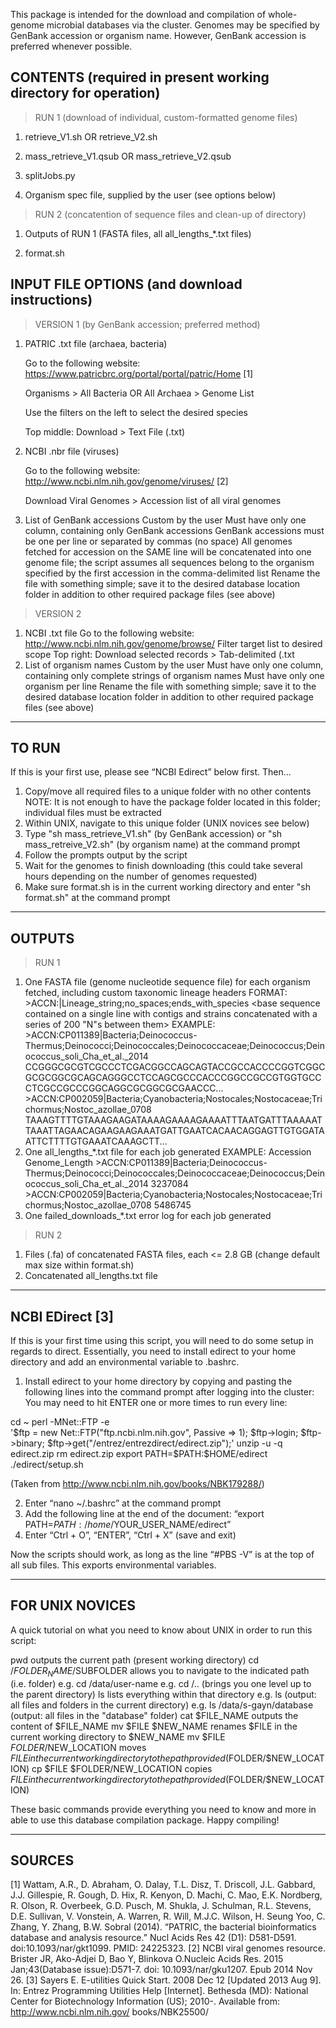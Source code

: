 This package is intended for the download and compilation of whole-genome microbial databases via the cluster.
Genomes may be specified by GenBank accession or organism name. However, GenBank accession is preferred whenever possible.

CONTENTS (required in present working directory for operation)
-----------------------------------------------------------------------------------------------------

>RUN 1 (download of individual, custom-formatted genome files)
1. retrieve_V1.sh OR retrieve_V2.sh

2. mass_retrieve_V1.qsub OR mass_retrieve_V2.qsub

3. splitJobs.py

4. Organism spec file, supplied by the user (see options below)

>RUN 2 (concatention of sequence files and clean-up of directory)

1. Outputs of RUN 1 (FASTA files, all all_lengths_*.txt files)

2. format.sh

INPUT FILE OPTIONS (and download instructions)
-----------------------------------------------------------------------------------------------------

>VERSION 1 (by GenBank accession; preferred method)
1. PATRIC .txt file (archaea, bacteria)

	Go to the following website: https://www.patricbrc.org/portal/portal/patric/Home [1]
	
	Organisms > All Bacteria OR All Archaea > Genome List
	
	Use the filters on the left to select the desired species
	
	Top middle: Download > Text File (.txt)
	
2. NCBI .nbr file (viruses)

	Go to the following website: http://www.ncbi.nlm.nih.gov/genome/viruses/ [2]
	
	Download Viral Genomes > Accession list of all viral genomes
	
3. List of GenBank accessions
	Custom by the user
	Must have only one column, containing only GenBank accessions
	GenBank accessions must be one per line or separated by commas (no space)
	All genomes fetched for accession on the SAME line will be concatenated into one genome file; the script assumes all sequences belong to the organism specified by the first accession in the comma-delimited list
Rename the file with something simple; save it to the desired database location folder in addition to other required package files (see above)

>VERSION 2 
1. NCBI .txt file
	Go to the following website: http://www.ncbi.nlm.nih.gov/genome/browse/
	Filter target list to desired scope
	Top right: Download selected records > Tab-delimited (.txt
2. List of organism names
	Custom by the user
	Must have only one column, containing only complete strings of organism names
	Must have only one organism per line
Rename the file with something simple; save it to the desired database location folder in addition to other required package files (see above)

-----------------------------------------------------------------------------------------------------
TO RUN
-----------------------------------------------------------------------------------------------------

If this is your first use, please see “NCBI Edirect” below first. Then…
1. Copy/move all required files to a unique folder with no other contents
	NOTE: It is not enough to have the package folder located in this folder; individual files must be extracted
2. Within UNIX, navigate to this unique folder (UNIX novices see below)
3. Type "sh mass_retrieve_V1.sh" (by GenBank accession) or "sh mass_retreive_V2.sh" (by organism name) at the command prompt
4. Follow the prompts output by the script
5. Wait for the genomes to finish downloading (this could take several hours depending on the number of genomes requested)
6. Make sure format.sh is in the current working directory and enter "sh format.sh" at the command prompt

-----------------------------------------------------------------------------------------------------
OUTPUTS
-----------------------------------------------------------------------------------------------------

>RUN 1
1. One FASTA file (genome nucleotide sequence file) for each organism fetched, including custom taxonomic lineage headers
	FORMAT:
		>ACCN:<GenBank accession>|Lineage_string;no_spaces;ends_with_species
		<base sequence contained on a single line with contigs and strains concatenated with a series of 200 "N"s between them>
	EXAMPLE:
		>ACCN:CP011389|Bacteria;Deinococcus-Thermus;Deinococci;Deinococcales;Deinococcaceae;Deinococcus;Deinococcus_soli_Cha_et_al._2014
		CCGGGCGCGTCGCCCTCGACGGCCAGCAGTACCGCCACCCCGGTCGGCGCGCGGCGCAGCAGGGCCTCCAGCGCCCACCCGGCCGCCGTGGTGCCCTCGCCGCCCGGCAGGCGCGGCGCGAACCC...
		>ACCN:CP002059|Bacteria;Cyanobacteria;Nostocales;Nostocaceae;Trichormus;Nostoc_azollae_0708
		TAAAGTTTTGTAAAGAAGATAAAAGAAAAGAAAATTTAATGATTTAAAAATTAAATTAGAACAGAAGAAGAAATGATTGAATCACAACAGGAGTTGTGGATAATTCTTTTGTGAAATCAAAGCTT...
2. One all_lengths_*.txt file for each job generated
	EXAMPLE:
		Accession	Genome_Length
		>ACCN:CP011389|Bacteria;Deinococcus-Thermus;Deinococci;Deinococcales;Deinococcaceae;Deinococcus;Deinococcus_soli_Cha_et_al._2014	3237084
		>ACCN:CP002059|Bacteria;Cyanobacteria;Nostocales;Nostocaceae;Trichormus;Nostoc_azollae_0708	5486745
3. One failed_downloads_*.txt error log for each job generated

>RUN 2 
1. Files (.fa) of concatenated FASTA files, each <= 2.8 GB (change default max size within format.sh)
2. Concatenated all_lengths.txt file

-----------------------------------------------------------------------------------------------------
NCBI EDirect [3]
-----------------------------------------------------------------------------------------------------

If this is your first time using this script, you will need to do some setup in regards to direct.
Essentially, you need to install edirect to your home directory and add an environmental variable to .bashrc.

1. Install edirect to your home directory by copying and pasting the following lines into the command prompt after logging into the cluster:
You may need to hit ENTER one or more times to run every line:

  cd ~
  perl -MNet::FTP -e \
    '$ftp = new Net::FTP("ftp.ncbi.nlm.nih.gov", Passive => 1); $ftp->login;
     $ftp->binary; $ftp->get("/entrez/entrezdirect/edirect.zip");'
  unzip -u -q edirect.zip
  rm edirect.zip
  export PATH=$PATH:$HOME/edirect
  ./edirect/setup.sh
  
(Taken from http://www.ncbi.nlm.nih.gov/books/NBK179288/)

2. Enter “nano ~/.bashrc” at the command prompt
3. Add the following line at the end of the document: “export PATH=$PATH:/home/$YOUR_USER_NAME/edirect”
4. Enter “Ctrl + O”, “ENTER”, “Ctrl + X” (save and exit)

Now the scripts should work, as long as the line “#PBS -V” is at the top of all sub files. This exports environmental variables. 

-----------------------------------------------------------------------------------------------------
FOR UNIX NOVICES
-----------------------------------------------------------------------------------------------------

A quick tutorial on what you need to know about UNIX in order to run this script:

pwd
	outputs the current path (present working directory)
cd /$FOLDER_NAME/$SUBFOLDER
	allows you to navigate to the indicated path (i.e. folder)
	e.g. 	cd /data/user-name
	e.g.	cd /.. (brings you one level up to the parent directory)
ls
	lists everything within that directory
	e.g. 	ls (output: all files and folders in the current directory)
	e.g.	ls /data/s-gayn/database (output: all files in the "database" folder)
cat $FILE_NAME
	outputs the content of $FILE_NAME
mv $FILE $NEW_NAME 
	renames $FILE in the current working directory to $NEW_NAME
mv $FILE $FOLDER/$NEW_LOCATION
	moves $FILE in the current working directory to the path provided ($FOLDER/$NEW_LOCATION)
cp $FILE $FOLDER/NEW_LOCATION
	copies $FILE in the current working directory to the path provided ($FOLDER/$NEW_LOCATION)
	
These basic commands provide everything you need to know and more in able to use this database compilation package. 
Happy compiling!

-----------------------------------------------------------------------------------------------------
SOURCES
-----------------------------------------------------------------------------------------------------

[1]	Wattam, A.R., D. Abraham, O. Dalay, T.L. Disz, T. Driscoll, J.L. Gabbard, J.J. Gillespie, R. Gough, D. Hix, R. Kenyon, D. Machi, C. Mao, E.K. Nordberg, R. Olson, R. 	Overbeek, G.D. Pusch, M. Shukla, J. Schulman, R.L. Stevens, D.E. Sullivan, V. Vonstein, A. Warren, R. Will, M.J.C. Wilson, H. Seung Yoo, C. Zhang, Y. Zhang, B.W. 		Sobral (2014). “PATRIC, the bacterial bioinformatics database and analysis resource.” Nucl Acids Res 42 (D1): D581-D591. doi:10.1093/nar/gkt1099. PMID: 24225323. 
[2]	NCBI viral genomes resource. Brister JR, Ako-Adjei D, Bao Y, Blinkova O.Nucleic Acids Res. 2015 Jan;43(Database issue):D571-7. doi: 10.1093/nar/gku1207. Epub 2014 Nov 	26. 
[3] 	Sayers E. E-utilities Quick Start. 2008 Dec 12 [Updated 2013 Aug 9]. In: Entrez Programming Utilities Help [Internet]. Bethesda (MD): National Center for 	Biotechnology Information (US); 2010-. Available from: http://www.ncbi.nlm.nih.gov/ books/NBK25500/
